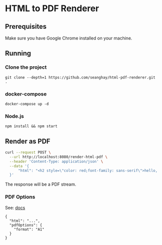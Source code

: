 # HTML to PDF Renderer


## Prerequisites

Make sure you have Google Chrome installed on your machine.

## Running


### Clone the project

```
git clone --depth=1 https://github.com/seanghay/html-pdf-renderer.git .
```


### docker-compose

```
docker-compose up -d
```

### Node.js

```
npm install && npm start
```


## Render as PDF

```sh
curl --request POST \
  --url http://localhost:8080/render-html-pdf \
  --header 'Content-Type: application/json' \
  --data '{
	  "html": "<h2 style=\"color: red;font-family: sans-serif\">hello, world</h2>"
  }'
```

The response will be a PDF stream.

### PDF Options

See: [docs](https://pptr.dev/#?product=Puppeteer&version=v14.4.0&show=api-pagecreatepdfstreamoptions)

```jsonc
{
  "html": "...",
  "pdfOptions": {
    "format": "A1"
  }
}
```
